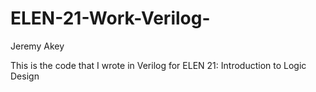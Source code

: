 # ELEN-21-Work-Verilog-
Jeremy Akey

This is the code that I wrote in Verilog for ELEN 21: Introduction to Logic Design
